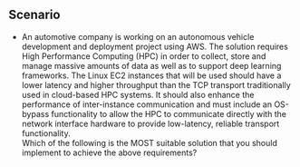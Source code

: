 ## Scenario
- An automotive company is working on an autonomous vehicle development and deployment project using AWS. The solution requires High Performance Computing (HPC) in order to collect, store and manage massive amounts of data as well as to support deep learning frameworks. The Linux EC2 instances that will be used should have a lower latency and higher throughput than the TCP transport traditionally used in cloud-based HPC systems. It should also enhance the performance of inter-instance communication and must include an OS-bypass functionality to allow the HPC to communicate directly with the network interface hardware to provide low-latency, reliable transport functionality.    
Which of the following is the MOST suitable solution that you should implement to achieve the above requirements?

